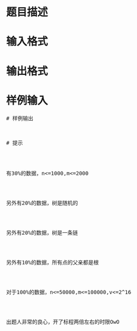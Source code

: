 

# 题目描述



# 输入格式



# 输出格式



# 样例输入


<pre>
# 样例输出


<pre>
# 提示


<p>
有30%的数据，n&lt;=1000,m&lt;=2000
</p>
<p>
另外有20%的数据，树是随机的
</p>
<p>
另外有20%的数据，树是一条链
</p>
<p>
另外有10%的数据，所有点的父亲都是根
</p>
<p>
对于100%的数据，n&lt;=50000,m&lt;=100000,v&lt;=2^16
</p>
<p>
出题人非常的良心，开了标程两倍左右的时限OwO
</p>
